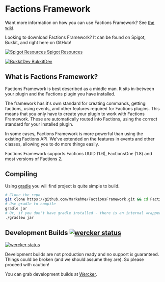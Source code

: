 # Factions Framework

Want more information on how you can use Factions Framework? See [the wiki](https://github.com/MarkehMe/FactionsFramework/wiki).

Looking to download Factions Framework? It can be found on Spigot, Bukkit, and right here on GitHub!

[![Spigot Resources](https://www.spigotmc.org/favicon.ico "Spigot Resources") Spigot Resources](https://www.spigotmc.org/resources/factions-framework.22278/history)

[![BukkitDev](http://dev.bukkit.org/media/site-favicons/0/7/favicon.ico "BukkitDev") BukkitDev](https://www.spigotmc.org/resources/factions-framework.22278/history)

## What is Factions Framework?

Factions Framework is best described as a middle man. It sits in-between your plugin and the Factions plugin you have installed.

The framework has it's own standard for creating commands, getting factions, using events, and other features required for Factions plugins. This means that you only have to create your plugin to work with Factions Framework. These are automatically routed into Factions, using the correct standard for your installed plugin.

In some cases, Factions Framework is more powerful than using the existing Factions API. We've extended on the features in events and other classes, allowing you to do more things easily.

Factions Framework supports Factions UUID (1.6), FactionsOne (1.8) and most versions of Factions 2.

## Compiling
Using [gradle](http://gradle.org/) you will find project is quite simple to build.

```bash
# Clone the repo
git clone https://github.com/MarkehMe/FactionsFramework.git && cd FactionsFramework
# Use gradle to compile
gradle jar
# Or, if you don't have gradle installed - there is an internal wrapper you can use
./gradlew jar
```

## Development Builds [![wercker status](https://app.wercker.com/status/92bc69512683cb678863e30e8ba82070/s "wercker status")](https://app.wercker.com/project/bykey/92bc69512683cb678863e30e8ba82070)

[![wercker status](https://app.wercker.com/status/92bc69512683cb678863e30e8ba82070/m "wercker status")](https://app.wercker.com/project/bykey/92bc69512683cb678863e30e8ba82070)

Development builds are not production ready and no support is guaranteed. Things could be broken (and we should assume they are). So please proceed with caution!

You can grab development builds at [Wercker](https://app.wercker.com/#RedstoneOre/FactionsFramework).
